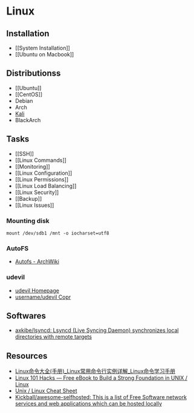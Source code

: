 # Linux

## Installation

- [[System Installation]]
- [[Ubuntu on Macbook]]

## Distributionss

- [[Ubuntu]]
- [[CentOS]]
- Debian
- Arch
- [Kali](https://www.kali.org/)
- BlackArch

## Tasks

- [[SSH]]
- [[Linux Commands]]
- [[Monitoring]]
- [[Linux Configuration]]
- [[Linux Permissions]]
- [[Linux Load Balancing]]
- [[Linux Security]]
- [[Backup]]
- [[Linux Issues]]

### Mounting disk

    mount /dev/sdb1 /mnt -o iocharset=utf8

### AutoFS

- [Autofs - ArchWiki](https://wiki.archlinux.org/index.php/autofs)

### udevil

- [udevil Homepage](http://ignorantguru.github.io/udevil/)
- [username/udevil Copr](https://copr.fedorainfracloud.org/coprs/username/udevil/)

## Softwares

- [axkibe/lsyncd: Lsyncd (Live Syncing Daemon) synchronizes local directories with remote targets](https://github.com/axkibe/lsyncd)

## Resources

- [Linux命令大全(手册)_Linux常用命令行实例详解_Linux命令学习手册](http://man.linuxde.net/)
- [Linux 101 Hacks — Free eBook to Build a Strong Foundation in UNIX / Linux](http://linux.101hacks.com/)
- [Unix / Linux Cheat Sheet](http://cheatsheetworld.com/programming/unix-linux-cheat-sheet/)
- [Kickball/awesome-selfhosted: This is a list of Free Software network services and web applications which can be hosted locally](https://github.com/Kickball/awesome-selfhosted)
